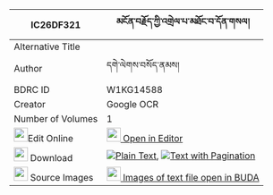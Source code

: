 |IC26DF321|མངོན་བརྗོད་ཀྱི་འགྲེལ་པ་མཐོང་བ་དོན་གསལ། 
| --- | --- 
|Alternative Title |
|Author| དགེ་ལེགས་བསོད་ནམས།
|BDRC ID | W1KG14588
|Creator | Google OCR
|Number of Volumes| 1
|<img width="25" src="https://img.icons8.com/color/25/000000/edit-property.png">Edit Online| [<img width="25" src="https://avatars.githubusercontent.com/u/45091458?s=200&v=4"> Open in Editor](http://editor.openpecha.org/IC26DF321)
|<img width="25" src="https://img.icons8.com/fluent/48/000000/download-2.png"/>  Download | [![](https://img.icons8.com/color/20/000000/txt.png)Plain Text](https://github.com/Openpecha/IC26DF321/releases/download/v1/ngonjo_kyi_drelpa_tongwa_don_s_plain_IC26DF321.zip), [![](https://img.icons8.com/color/20/000000/txt.png)Text with Pagination](https://github.com/Openpecha/IC26DF321/releases/download/v1/ngonjo_kyi_drelpa_tongwa_don_s_pages_IC26DF321.zip)
|<img width="25" src="https://img.icons8.com/plasticine/100/000000/pictures-folder.png"/>  Source Images | [<img width="25" src="https://library.bdrc.io/icons/BUDA-small.svg"> Images of text file open in BUDA](https://library.bdrc.io/show/bdr:W1KG14588)